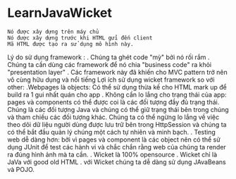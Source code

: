 # LearnJavaWicket
    Nó được xây dựng trên máy chủ
    Nó được xây dựng trước khi HTML gửi đến client
    Mã HTML được tạo ra sử dụng mô hình này.
Lý do sử dụng framework :
. Chúng ta ghét code "mỳ" bởi nó rối rắm
. Chúng ta cần dùng các framework để nó chia "business code" ra khỏi "presentation layer"
. Các framework này đã khiến cho MVC pattern trở nên vô cùng hữu dụng và nổi tiếng
Lợi ích sử dụng wicket framework so với other:
.Webpages là objects: Có thể sử dụng thừa kế cho HTML mark up để build ra 1 gui nhất quán cho app
. Không cần lo lắng cho trạng thái của app: pages và components có thể được coi là các đối tượng đầy đủ trạng thái. Chúng là các đối tượng Java và chúng có thể giữ trạng thái bên trong chúng và tham chiếu các đối tượng khác. Chúng ta có thể ngừng lo lắng về việc theo dõi dữ liệu người dùng được lưu trữ bên trong HttpSession và chúng ta có thể bắt đầu quản lý chúng một cách tự nhiên và minh bạch.
. Testing web dễ dàng hơn: bởi vì pages và component là các object nên có thể sử dụng JUnit để test các hành vi và chắc chắn rằng web của chúng ta render ra đúng hình ảnh mà ta cần.
. Wicket là 100% opensource
. Wicket chỉ là JaVa với good old HTML
. với Wicket chúng ta dễ dàng sử dụng JAvaBeans và POJO.
